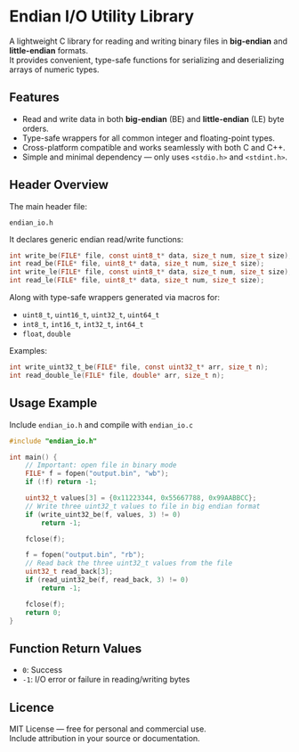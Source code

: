 # Endian I/O Utility Library

A lightweight C library for reading and writing binary files in **big-endian** and **little-endian** formats.  
It provides convenient, type-safe functions for serializing and deserializing arrays of numeric types.

## Features

- Read and write data in both **big-endian** (BE) and **little-endian** (LE) byte orders.  
- Type-safe wrappers for all common integer and floating-point types.  
- Cross-platform compatible and works seamlessly with both C and C++.  
- Simple and minimal dependency — only uses `<stdio.h>` and `<stdint.h>`.

## Header Overview

The main header file:  
```
endian_io.h
```

It declares generic endian read/write functions:

```c
int write_be(FILE* file, const uint8_t* data, size_t num, size_t size);
int read_be(FILE* file, uint8_t* data, size_t num, size_t size);
int write_le(FILE* file, const uint8_t* data, size_t num, size_t size);
int read_le(FILE* file, uint8_t* data, size_t num, size_t size);
```

Along with type-safe wrappers generated via macros for:

- `uint8_t`, `uint16_t`, `uint32_t`, `uint64_t`
- `int8_t`, `int16_t`, `int32_t`, `int64_t`
- `float`, `double`

Examples:
```c
int write_uint32_t_be(FILE* file, const uint32_t* arr, size_t n);
int read_double_le(FILE* file, double* arr, size_t n);
```

## Usage Example

Include `endian_io.h` and compile with `endian_io.c`

```c
#include "endian_io.h"

int main() {
    // Important: open file in binary mode
    FILE* f = fopen("output.bin", "wb");
    if (!f) return -1;

    uint32_t values[3] = {0x11223344, 0x55667788, 0x99AABBCC};
    // Write three uint32_t values to file in big endian format
    if (write_uint32_be(f, values, 3) != 0)
        return -1;

    fclose(f);

    f = fopen("output.bin", "rb");
    // Read back the three uint32_t values from the file
    uint32_t read_back[3];
    if (read_uint32_be(f, read_back, 3) != 0)
        return -1;

    fclose(f);
    return 0;
}
```

## Function Return Values

- `0`: Success  
- `-1`: I/O error or failure in reading/writing bytes

## Licence

MIT License — free for personal and commercial use.  
Include attribution in your source or documentation.

